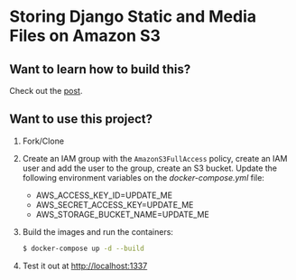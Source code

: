 # Storing Django Static and Media Files on Amazon S3

## Want to learn how to build this?

Check out the [post](https://testdriven.io/blog/storing-django-static-and-media-files-on-amazon-s3/).

## Want to use this project?

1. Fork/Clone

1. Create an IAM group with the `AmazonS3FullAccess` policy, create an IAM user and add the user to the group, create an S3 bucket. Update the following environment variables on the *docker-compose.yml* file:

    - AWS_ACCESS_KEY_ID=UPDATE_ME
    - AWS_SECRET_ACCESS_KEY=UPDATE_ME
    - AWS_STORAGE_BUCKET_NAME=UPDATE_ME

1. Build the images and run the containers:

    ```sh
    $ docker-compose up -d --build
    ```

1. Test it out at [http://localhost:1337](http://localhost:1337)
